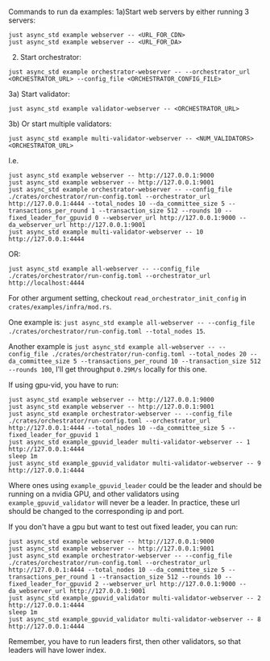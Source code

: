 Commands to run da examples: 
1a)Start web servers by either running 3 servers:
```
just async_std example webserver -- <URL_FOR_CDN>
just async_std example webserver -- <URL_FOR_DA>
```

2) Start orchestrator:
```
just async_std example orchestrator-webserver -- --orchestrator_url <ORCHESTRATOR_URL> --config_file <ORCHESTRATOR_CONFIG_FILE> 
```

3a) Start validator:
```
just async_std example validator-webserver -- <ORCHESTRATOR_URL>
```

3b) Or start multiple validators:
```
just async_std example multi-validator-webserver -- <NUM_VALIDATORS> <ORCHESTRATOR_URL>
```

I.e. 
```
just async_std example webserver -- http://127.0.0.1:9000 
just async_std example webserver -- http://127.0.0.1:9001 
just async_std example orchestrator-webserver -- --config_file ./crates/orchestrator/run-config.toml --orchestrator_url http://127.0.0.1:4444 --total_nodes 10 --da_committee_size 5 --transactions_per_round 1 --transaction_size 512 --rounds 10 --fixed_leader_for_gpuvid 0 --webserver_url http://127.0.0.1:9000 --da_webserver_url http://127.0.0.1:9001 
just async_std example multi-validator-webserver -- 10 http://127.0.0.1:4444
```


OR:

`just async_std example all-webserver -- --config_file ./crates/orchestrator/run-config.toml --orchestrator_url http://localhost:4444`

For other argument setting, checkout `read_orchestrator_init_config` in `crates/examples/infra/mod.rs`.

One example is: `just async_std example all-webserver -- --config_file ./crates/orchestrator/run-config.toml --total_nodes 15`.

Another example is `just async_std example all-webserver -- --config_file ./crates/orchestrator/run-config.toml --total_nodes 20 --da_committee_size 5 --transactions_per_round 10 --transaction_size 512 --rounds 100`, I'll get throughput `0.29M/s` locally for this one.

If using gpu-vid, you have to run:
```
just async_std example webserver -- http://127.0.0.1:9000 
just async_std example webserver -- http://127.0.0.1:9001 
just async_std example orchestrator-webserver -- --config_file ./crates/orchestrator/run-config.toml --orchestrator_url http://127.0.0.1:4444 --total_nodes 10 --da_committee_size 5 --fixed_leader_for_gpuvid 1
just async_std example_gpuvid_leader multi-validator-webserver -- 1 http://127.0.0.1:4444
sleep 1m
just async_std example_gpuvid_validator multi-validator-webserver -- 9 http://127.0.0.1:4444
```

Where ones using `example_gpuvid_leader` could be the leader and should be running on a nvidia GPU, and other validators using `example_gpuvid_validator` will never be a leader. In practice, these url should be changed to the corresponding ip and port.


If you don't have a gpu but want to test out fixed leader, you can run:
```
just async_std example webserver -- http://127.0.0.1:9000 
just async_std example webserver -- http://127.0.0.1:9001 
just async_std example orchestrator-webserver -- --config_file ./crates/orchestrator/run-config.toml --orchestrator_url http://127.0.0.1:4444 --total_nodes 10 --da_committee_size 5 --transactions_per_round 1 --transaction_size 512 --rounds 10 --fixed_leader_for_gpuvid 2 --webserver_url http://127.0.0.1:9000 --da_webserver_url http://127.0.0.1:9001 
just async_std example_gpuvid_validator multi-validator-webserver -- 2 http://127.0.0.1:4444
sleep 1m
just async_std example_gpuvid_validator multi-validator-webserver -- 8 http://127.0.0.1:4444
```

Remember, you have to run leaders first, then other validators, so that leaders will have lower index.